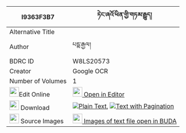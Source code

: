 |I9363F3B7|ཏེང་ཞའོ་ཕིན་གྱི་གཏམ་རྒྱུད། 
| --- | --- 
|Alternative Title |
|Author| པདྨ་རྒྱལ།
|BDRC ID | W8LS20573
|Creator | Google OCR
|Number of Volumes| 1
|<img width="25" src="https://img.icons8.com/color/25/000000/edit-property.png">Edit Online| [<img width="25" src="https://avatars.githubusercontent.com/u/45091458?s=200&v=4"> Open in Editor](http://editor.openpecha.org/I9363F3B7)
|<img width="25" src="https://img.icons8.com/fluent/48/000000/download-2.png"/>  Download | [![](https://img.icons8.com/color/20/000000/txt.png)Plain Text](https://github.com/Openpecha/I9363F3B7/releases/download/v2/teng_shya_o_pin_gyi_tamgyu_plain_I9363F3B7.zip), [![](https://img.icons8.com/color/20/000000/txt.png)Text with Pagination](https://github.com/Openpecha/I9363F3B7/releases/download/v2/teng_shya_o_pin_gyi_tamgyu_pages_I9363F3B7.zip)
|<img width="25" src="https://img.icons8.com/plasticine/100/000000/pictures-folder.png"/>  Source Images | [<img width="25" src="https://library.bdrc.io/icons/BUDA-small.svg"> Images of text file open in BUDA](https://library.bdrc.io/show/bdr:W8LS20573)
